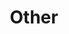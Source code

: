 ---
layout: page
title: Other
nav: true
nav_order: 8
dropdown: true
children: 
    # - title: publications
    #   permalink: /publications/
    # - title: divider
    - title: Poetry
      permalink: /blog/tag/poetry/
    # - title: Teaching
    #   permalink: /teaching/
    - title: Photography
      permalink: /photography/
    - title: My Mind in Media
      permalink: /media-recos/
---
